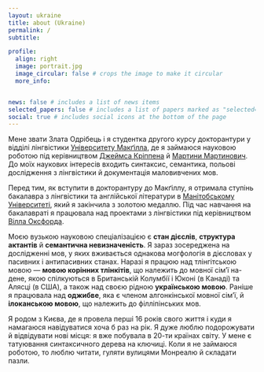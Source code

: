 ```yaml
---
layout: ukraine
title: about (Ukraine)
permalink: /
subtitle: 

profile:
  align: right
  image: portrait.jpg
  image_circular: false # crops the image to make it circular
  more_info: 


news: false # includes a list of news items
selected_papers: false # includes a list of papers marked as "selected={true}"
social: true # includes social icons at the bottom of the page
---
```


Мене звати Злата Одрібець і я студентка другого курсу докторантури у відділі лінгвістики 
[Університету Макґілла](https://www.mcgill.ca/linguistics/), 
де я займаюся науковою роботою під керівництвом 
[Джеймса Кріппена](https://mull-lab.org/james-a-crippen/) 
й [Мартини Мартинович](https://inamartinovic.com/). 
До моїх наукових інтересів входить синтаксис, семантика, польові дослідження з лінгвістики й документація маловивчених мов.

Перед тим, як вступити в докторантуру до Макґіллу, я отримала ступінь бакалавра з лінгвістики та англійської літератури в 
[Манітобському Університеті](https://umanitoba.ca/arts/linguistics), 
який я закінчила з золотою медаллю. Під час навчання на бакалавраті я працювала над проектами з лінгвістики під керівництвом 
[Вілла Оксфорда](https://home.cc.umanitoba.ca/~oxfordwr/).

Моєю вузькою науковою спеціалізацією є **стан дієслів**, **структура актантів** й **семантична невизначеність**. Я зараз зосереджена на дослідженні мов, у яких вживається однакова могфологія в дієсловах у пасивних і антипасивних станах. Наразі я працюю над тлінгітською мовою &#8212; **мовою корінних тлінкітів**, що належить до мовної сім’ї на-дене, якою спілкуються в Британській Колумбії і Юконі (в Канаді) та Алясці (в США), а також над своєю рідною **українською мовою**. Раніше я працювала над **оджибве**, яка є членом алгонкінської мовної сім’ї, й **ілоканською мовою**, що належить до філліпінських мов.

Я родом з Києва, де я провела перші 16 років свого життя і куди я намагаюся навідуватися хоча б раз на рік. Я дуже люблю подорожувати й відвідувати нові місця:  я вже побувала в 20-ти країнах світу. У мене є татуювання синтаксичного дерева на ключиці. Коли я не займаюся роботою, то люблю читати, гуляти вулицями Монреалю й складати пазли.
